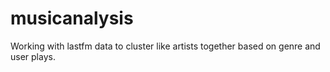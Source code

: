 # musicanalysis
Working with lastfm data to cluster like artists together based on genre and user plays. 
